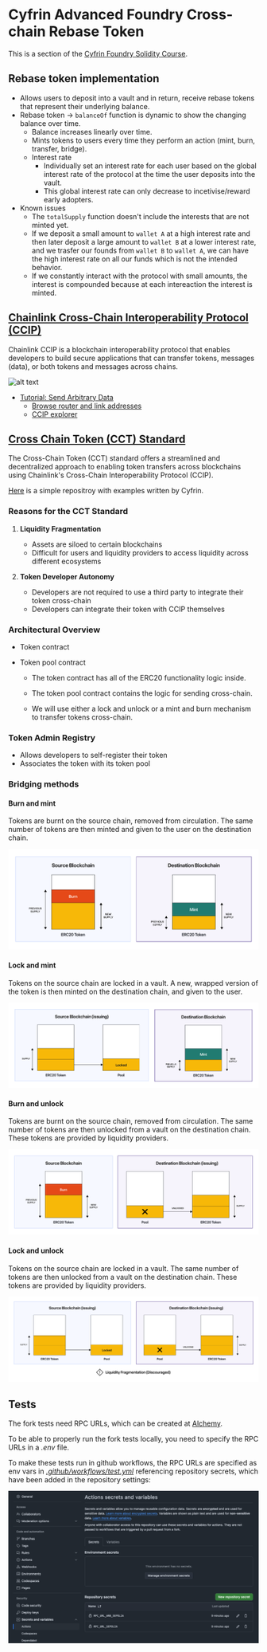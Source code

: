 # Cyfrin Advanced Foundry Cross-chain Rebase Token

This is a section of the [Cyfrin Foundry Solidity Course](https://github.com/Cyfrin/foundry-full-course-cu?tab=readme-ov-file#advanced-foundry-section-4-foundry-cross-chain-rebase-token).

## Rebase token implementation

* Allows users to deposit into a vault and in return, receive rebase tokens that represent their underlying balance.
* Rebase token -> `balanceOf` function is dynamic to show the changing balance over time.
  * Balance increases linearly over time.
  * Mints tokens to users every time they perform an action (mint, burn, transfer, bridge).
  * Interest rate
    * Individually set an interest rate for each user
        based on the global interest rate of the protocol at the time the user deposits into the vault.
    * This global interest rate can only decrease to incetivise/reward early adopters.
* Known issues
  * The `totalSupply` function doesn't include the interests that are not minted yet.
  * If we deposit a small amount to `wallet A` at a high interest rate
    and then later deposit a large amount to `wallet B` at a lower interest rate,
    and we trasfer our founds from `wallet B` to `wallet A`,
    we can have the high interest rate on all our funds which is not the intended behavior.
  * If we constantly interact with the protocol with small amounts, the interest is compounded
    because at each intereaction the interest is minted.

## [Chainlink Cross-Chain Interoperability Protocol (CCIP)](https://docs.chain.link/ccip)

Chainlink CCIP is a blockchain interoperability protocol that enables developers
to build secure applications that can transfer tokens, messages (data), or both tokens and messages across chains.

![alt text](img/ccip-diagram.webp)

* [Tutorial: Send Arbitrary Data](https://docs.chain.link/ccip/tutorials/send-arbitrary-data)
  * [Browse router and link addresses](https://docs.chain.link/ccip/directory/testnet)
  * [CCIP explorer](https://ccip.chain.link/)

## [Cross Chain Token (CCT) Standard](https://docs.chain.link/ccip/concepts/cross-chain-tokens)

The Cross-Chain Token (CCT) standard offers a streamlined and decentralized approach to enabling
token transfers across blockchains using Chainlink's Cross-Chain Interoperability Protocol (CCIP).

[Here](https://github.com/Cyfrin/ccip-cct-starter) is a simple repositroy with examples written by Cyfrin.

### Reasons for the CCT Standard

1. **Liquidity Fragmentation**

   * Assets are siloed to certain blockchains
   * Difficult for users and liquidity providers to access liquidity across different ecosystems

2. **Token Developer Autonomy**

   * Developers are not required to use a third party to integrate their token cross-chain
   * Developers can integrate their token with CCIP themselves

### Architectural Overview

* Token contract
* Token pool contract

  * The token contract has all of the ERC20 functionality logic inside.

  * The token pool contract contains the logic for sending cross-chain.

  * We will use either a lock and unlock or a mint and burn mechanism to transfer tokens cross-chain.

### Token Admin Registry

* Allows developers to self-register their token
* Associates the token with its token pool

### Bridging methods

#### Burn and mint

Tokens are burnt on the source chain, removed from circulation.
The same number of tokens are then minted and given to the user on the destination chain.

![alt text](img/burn-mint.png)

#### Lock and mint

Tokens on the source chain are locked in a vault.
A new, wrapped version of the token is then minted on the destination chain, and given to the user.

![alt text](img/lock-mint.png)

#### Burn and unlock

Tokens are burnt on the source chain, removed from circulation.
The same number of tokens are then unlocked from a vault on the destination chain.
These tokens are provided by liquidity providers.

![alt text](img/burn-unlock.png)

#### Lock and unlock

Tokens on the source chain are locked in a vault.
The same number of tokens are then unlocked from a vault on the destination chain.
These tokens are provided by liquidity providers.

![alt text](img/lock-unlock.png)

## Tests

The fork tests need RPC URLs, which can be created at [Alchemy](https://dashboard.alchemy.com).

To be able to properly run the fork tests locally, you need to specify the RPC URLs in a _.env_ file.

To make these tests run in github workflows, the RPC URLs are specified as env vars in
[_.github/workflows/test.yml_](https://github.com/berekvolgyipeter/cyfrin-advanced-foundry-ccip-rebase-token/blob/main/.github/workflows/test.yml)
referencing repository secrets, which have been added in the repository settings:

![alt text](img/repo-secrets.png)
